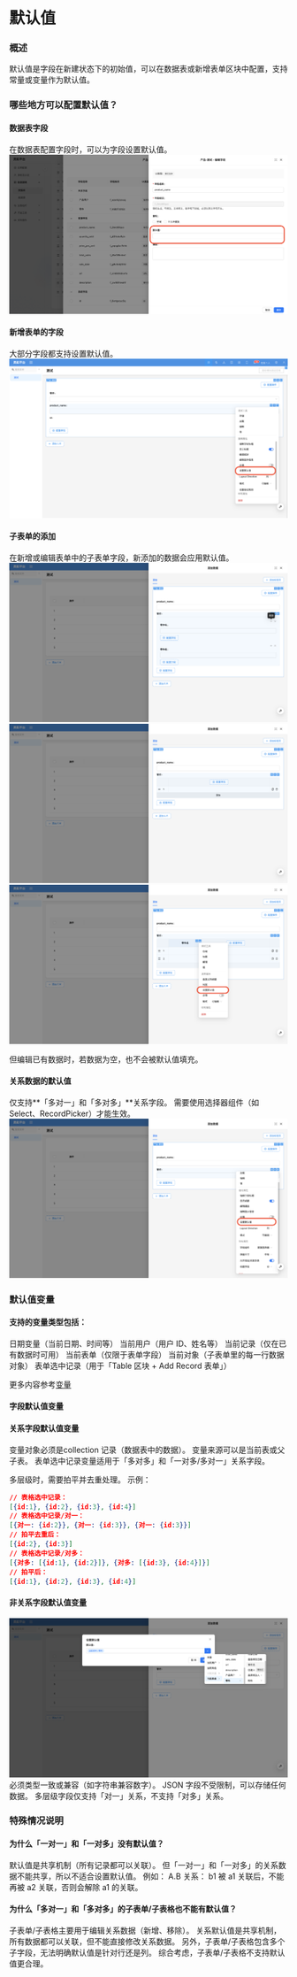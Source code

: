 # 默认值

### 概述

默认值是字段在新建状态下的初始值，可以在数据表或新增表单区块中配置，支持常量或变量作为默认值。

### 哪些地方可以配置默认值？

#### 数据表字段
在数据表配置字段时，可以为字段设置默认值。
![](../../../../../../public/default-value2.png)

#### 新增表单的字段
大部分字段都支持设置默认值。
![](../../../../../../public/default-value1.png)

#### 子表单的添加
在新增或编辑表单中的子表单字段，新添加的数据会应用默认值。
![](../../../../../../public/default-value3.png)
![](../../../../../../public/default-value4.png)
![](../../../../../../public/default-value5.png)

但编辑已有数据时，若数据为空，也不会被默认值填充。
<!-- TODO: 添加图片 -->


#### 关系数据的默认值
仅支持**「多对一」和「多对多」**关系字段。
需要使用选择器组件（如 Select、RecordPicker）才能生效。
![](../../../../../../public/default-value6.png)


### 默认值变量

#### 支持的变量类型包括：

日期变量（当前日期、时间等）
当前用户（用户 ID、姓名等）
当前记录（仅在已有数据时可用）
当前表单（仅限于表单字段）
当前对象（子表单里的每一行数据对象）
表单选中记录（用于「Table 区块 + Add Record 表单」）

更多内容参考[变量](../../variable.md)

#### 字段默认值变量

#### 关系字段默认值变量

变量对象必须是collection 记录（数据表中的数据）。
变量来源可以是当前表或父子表。
表单选中记录变量适用于「多对多」和「一对多/多对一」关系字段。

多层级时，需要拍平并去重处理。
示例：

``` json
// 表格选中记录：
[{id:1}, {id:2}, {id:3}, {id:4}]
// 表格选中记录/对一：
[{对一: {id:2}}, {对一: {id:3}}, {对一: {id:3}}]
// 拍平去重后：
[{id:2}, {id:3}]
// 表格选中记录/对多：
[{对多: [{id:1}, {id:2}]}, {对多: [{id:3}, {id:4}]}]
// 拍平后：
[{id:1}, {id:2}, {id:3}, {id:4}]
```
#### 非关系字段默认值变量
![](../../../../../../public/default-value7.png)
必须类型一致或兼容（如字符串兼容数字）。
JSON 字段不受限制，可以存储任何数据。
多层级字段仅支持「对一」关系，不支持「对多」关系。

### 特殊情况说明

#### 为什么「一对一」和「一对多」没有默认值？

<!-- TODO: 添加图片 -->

默认值是共享机制（所有记录都可以关联）。
但「一对一」和「一对多」的关系数据不能共享，所以不适合设置默认值。
例如：
A.B 关系：
b1 被 a1 关联后，不能再被 a2 关联，否则会解除 a1 的关联。

<!-- TODO: 添加图片 -->


#### 为什么「多对一」和「多对多」的子表单/子表格也不能有默认值？
子表单/子表格主要用于编辑关系数据（新增、移除）。
关系默认值是共享机制，所有数据都可以关联，但不能直接修改关系数据。
另外，子表单/子表格包含多个子字段，无法明确默认值是针对行还是列。
综合考虑，子表单/子表格不支持默认值更合理。